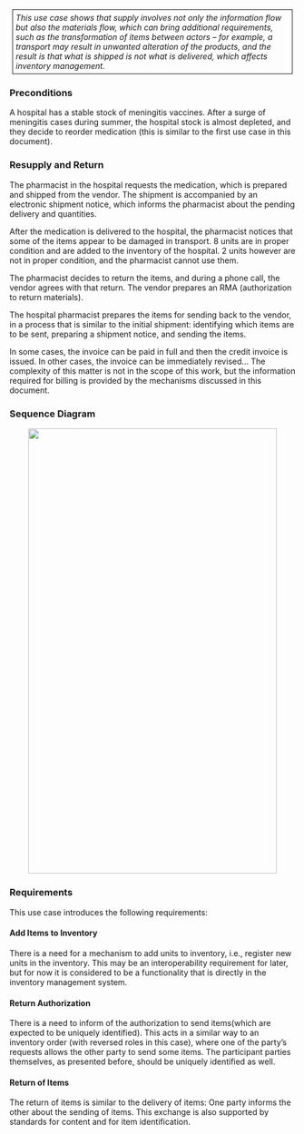 
<div style="  border: 1px solid; padding: 5px; margin: 5px;">
<i>This use case shows that supply involves not only the information flow
but also the materials flow, which can bring additional requirements,
such as the transformation of items between actors – for example, a
transport may result in unwanted alteration of the products, and the
result is that what is shipped is not what is delivered, which affects
inventory management.</i>
</div>

### Preconditions

A hospital has a stable stock of meningitis vaccines. After a surge of
meningitis cases during summer, the hospital stock is almost depleted,
and they decide to reorder medication (this is similar to the first use
case in this document).

### Resupply and Return

The pharmacist in the hospital requests the medication, which is
prepared and shipped from the vendor. The shipment is accompanied by an
electronic shipment notice, which informs the pharmacist about the
pending delivery and quantities.

After the medication is delivered to the hospital, the pharmacist
notices that some of the items appear to be damaged in transport. 8
units are in proper condition and are added to the inventory of the
hospital. 2 units however are not in proper condition, and the
pharmacist cannot use them.

The pharmacist decides to return the items, and during a phone call, the
vendor agrees with that return. The vendor prepares an RMA
(authorization to return materials).

The hospital pharmacist prepares the items for sending back to the
vendor, in a process that is similar to the initial shipment:
identifying which items are to be sent, preparing a shipment notice, and
sending the items.

In some cases, the invoice can be paid in full and then the credit
invoice is issued. In other cases, the invoice can be immediately
revised… The complexity of this matter is not in the scope of this work,
but the information required for billing is provided by the mechanisms
discussed in this document.

### Sequence Diagram

<div style="text-align:center">
<img src="image_UC6_SequenceDiagram.png" style="width:4.57156in;height:8.1833in"/>
</div>

### Requirements

This use case introduces the following requirements:

#### Add Items to Inventory

There is a need for a mechanism to add units to inventory, i.e.,
register new units in the inventory. This may be an interoperability
requirement for later, but for now it is considered to be a
functionality that is directly in the inventory management system.

#### Return Authorization

There is a need to inform of the authorization to send items(which are
expected to be uniquely identified). This acts in a similar way to an
inventory order (with reversed roles in this case), where one of the
party’s requests allows the other party to send some items. The
participant parties themselves, as presented before, should be uniquely
identified as well.

#### Return of Items

The return of items is similar to the delivery of items: One party
informs the other about the sending of items. This exchange is also
supported by standards for content and for item identification.

